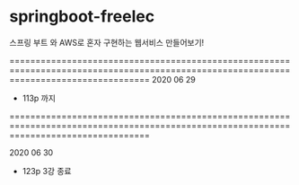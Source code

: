 # springboot-freelec
스프링 부트 와 AWS로 혼자 구현하는 웹서비스 만들어보기!

=======================================================================================================================================
2020 06 29  

- 113p 까지

=======================================================================================================================================

2020 06 30

- 123p 3강 종료
